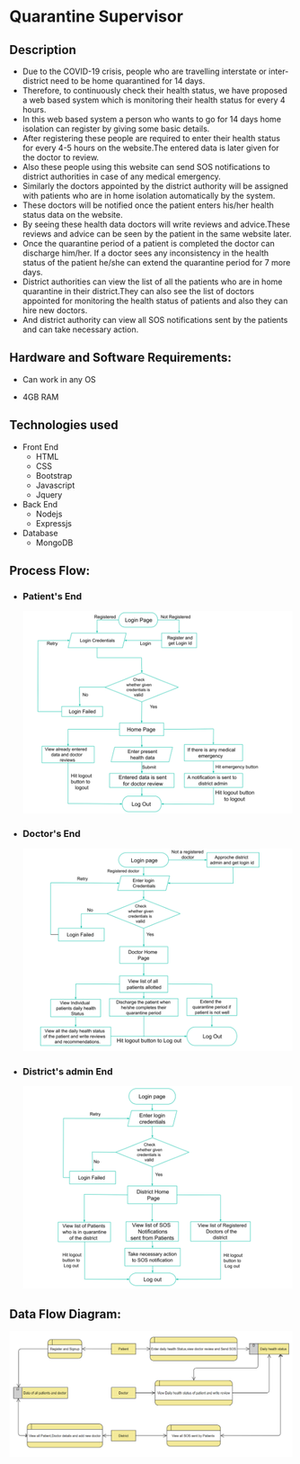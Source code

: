 # Quarantine Supervisor

## Description

* Due to the COVID-19 crisis, people who are travelling interstate or inter-district need to be home quarantined for 14 days.
* Therefore, to continuously check their health status, we have proposed a web based system which is monitoring their health status for every 4 hours.
* In this web based system a person who wants to go for 14 days home isolation can register by giving some basic details.
* After registering these people  are required to enter their health status for every 4-5 hours on the website.The entered data is later given for the doctor to review.
* Also these people using this website can send SOS notifications to district authorities in case of any medical emergency.
* Similarly the doctors appointed by the district authority will be assigned with patients who are in home isolation automatically by the system.
* These doctors will be notified once the patient enters his/her health status data on the website.
* By seeing these health data doctors will write reviews and advice.These reviews and advice can be seen by the patient in the same website later.
* Once the quarantine period of a patient is completed the doctor can discharge him/her. If a doctor sees any inconsistency in the health status of the patient he/she can extend the quarantine period for 7 more days.
* District authorities can view the list of all the patients who are in home quarantine in their district.They can also see the list of doctors appointed for monitoring the health status of patients and also they can hire new doctors.
* And district authority can view all SOS notifications sent by the patients and can take necessary action.



## Hardware and Software Requirements:
   
* Can work in any OS

* 4GB RAM

## Technologies used
* Front End
    * HTML
    * CSS
    * Bootstrap
    * Javascript
    * Jquery 
* Back End 
    * Nodejs
    * Expressjs
* Database
    * MongoDB

## Process Flow:
    
* ### Patient's End
  ![](/public/img/Patient_Flow_Chart.svg)

* ### Doctor's End
  ![](/public/img/Doctor_Flow_Chart.svg)

* ### District's admin End
  ![](/public/img/District_Flow_Chart.svg)

## Data Flow Diagram:
   ![](/public/img/DFD.png)
